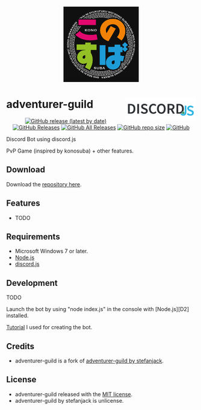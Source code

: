 <p align="center">
	<img src="./img/konosuba.png" alt="Konosuba logo" title="Konosuba logo" width="200" />
</p>

# adventurer-guild<a href="https://discord.js.org/"><img src="./img/discordjs.png" width="188" height="59" alt="discord.js" title="discord.js" align="right"></a>
<!-- TODO Add npm, node badges -->
<p align="center">
	<a href="https://github.com/Makazzz/adventurer-guild/releases/latest"><img alt="GitHub release (latest by date)" src="https://img.shields.io/github/v/release/Makazzz/adventurer-guild?color=0cf&logo=**Choose**"></a>
	<a href="https://github.com/Makazzz/adventurer-guild/releases/latest"><img alt="GitHub Releases" src="https://img.shields.io/github/downloads/Makazzz/adventurer-guild/latest/total?color=blue"></a>
	<a href="https://github.com/Makazzz/adventurer-guild/releases"><img alt="GitHub All Releases" src="https://img.shields.io/github/downloads/Makazzz/adventurer-guild/total?color=0cf"></a>
	<a href="https://github.com/Makazzz/adventurer-guild"><img alt="GitHub repo size" src="https://img.shields.io/github/repo-size/Makazzz/adventurer-guild?color=blue"></a>
	<a href="https://raw.githubusercontent.com/Makazzz/adventurer-guild/master/LICENSE"><img alt="GitHub" src="https://img.shields.io/github/license/Makazzz/adventurer-guild?color=0cf"></a>
</p>

Discord Bot using discord.js

PvP Game (inspired by konosuba) + other features.

## Download

Download the [repository here][D1].

[D1]: https://github.com/Makazzz/Adventurer-Guild/archive/master.zip

## Features

*	TODO

## Requirements

*	Microsoft Windows 7 or later.
*	[Node.js](https://nodejs.org/)
*	[discord.js](https://discord.js.org/)

## Development

TODO

Launch the bot by using "node index.js" in the console with [Node.js][D2] installed.

[Tutorial](https://www.digitaltrends.com/gaming/how-to-make-a-discord-bot/) I used for creating the bot.

## Credits

*	adventurer-guild is a fork of [adventurer-guild by stefanjack](https://github.com/stefanjack/adventurer-guild).

## License

*	adventurer-guild released with the [MIT license](https://raw.githubusercontent.com/Makazzz/adventurer-guild/master/LICENSE).
*	adventurer-guild by stefanjack is unlicense.
